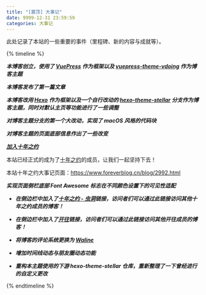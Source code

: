 ```yaml
---
title: "[置顶] 大事记"
date: 9999-12-31 23:59:59
categories: 大事记
---
```


此处记录了本站的一些重要的事件（里程碑、新的内容与成就等）。

<!-- more -->

{% timeline %}

<!-- node 2021-01-10 -->

***本博客创立，使用了 [VuePress](https://vuepress.vuejs.org) 作为框架以及 [vuepress-theme-vdoing](https://doc.xugaoyi.com) 作为博客主题***

<!-- node 2021-01-10 -->

***本博客发布了第一篇文章***

<!-- node 2021-05-16 -->

***本博客改用 [Hexo](https://hexo.io) 作为框架以及一个自行改动的 [hexo-theme-stellar](https://xaoxuu.com/wiki/stellar/) 分支作为博客主题，同时对默认主页等功能进行了一些调整***

<!-- node 2021-06-26 -->

***对博客主题分支的第一个大改动，实现了 macOS 风格的代码块***

<!-- node 2021-11-12 ~ 2022-01-03 -->

***对博客主题的页面底部信息作出了一些改变***

<!-- node 2022-04-13 -->

***[加入十年之约](https://www.cubik65536.top/memorabilia-2022-04-13-join-foreverblog/)***

本站已经正式的成为了[十年之约](https://www.foreverblog.cn)的成员，让我们一起坚持下去！

本站十年之约大事记页面：<https://www.foreverblog.cn/blog/2992.html>

<!-- node 2022-05-06 -->

***实现页面侧栏底部 Font Awesome 标志在不同颜色设置下的可见性适配***

<!-- node 2022-08-04 -->

- ***在侧边栏中加入了[十年之约 - 虫洞](https://foreverblog.cn/go.html)链接，访问者们可以通过此链接访问其他十年之约成员的博客！***

- ***在侧边栏中加入了[开往](https://travellings.link/)链接，访问者们可以通过此链接访问其他开往成员的博客！***

<!-- node 2022-08-17 -->

- ***将博客的评论系统更换为 [Waline](https://waline.js.org)***

<!-- node 2022-11-22 -->

- ***增加时间线动态与朋友圈动态功能***

<!-- node 2022-11-26 -->

- ***重构本主题使用的下游 hexo-theme-stellar 仓库，重新整理了一下曾经进行的自定义更改***

{% endtimeline %}
